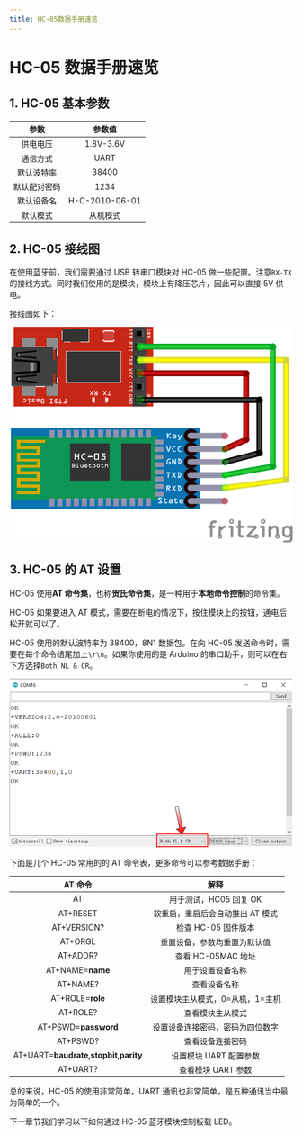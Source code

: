 ```yaml
---
title: HC-05数据手册速览
---
```


# HC-05 数据手册速览

## 1. HC-05 基本参数

|     参数     |     参数值     |
| :----------: | :------------: |
|   供电电压   |   1.8V-3.6V    |
|   通信方式   |      UART      |
|  默认波特率  |     38400      |
| 默认配对密码 |      1234      |
|  默认设备名  | H-C-2010-06-01 |
|   默认模式   |    从机模式    |

## 2. HC-05 接线图

在使用蓝牙前，我们需要通过 USB 转串口模块对 HC-05 做一些配置。注意`RX-TX`的接线方式。同时我们使用的是模块，模块上有降压芯片，因此可以直接 5V 供电。

接线图如下：

![HC-05接线图](./images/2-1.png)

## 3. HC-05 的 AT 设置

HC-05 使用**AT 命令集**，也称**贺氏命令集**，是一种用于**本地命令控制**的命令集。

HC-05 如果要进入 AT 模式，需要在断电的情况下，按住模块上的按钮，通电后松开就可以了。

HC-05 使用的默认波特率为 38400，8N1 数据包。在向 HC-05 发送命令时，需要在每个命令结尾加上`\r\n`。如果你使用的是 Arduino 的串口助手，则可以在右下方选择`Both NL & CR`。

![Both NL & CR](./images/2-2.png)

下面是几个 HC-05 常用的的 AT 命令表，更多命令可以参考数据手册：

|               AT 命令               |               解释               |
| :---------------------------------: | :------------------------------: |
|                 AT                  |      用于测试，HC05 回复 OK      |
|              AT+RESET               | 软重启，重启后会自动推出 AT 模式 |
|             AT+VERSION?             |       检查 HC-05 固件版本        |
|               AT+ORGL               |   重置设备，参数均重置为默认值   |
|              AT+ADDR?               |        查看 HC-05MAC 地址        |
|          AT+NAME=**name**           |         用于设置设备名称         |
|              AT+NAME?               |           查看设备名称           |
|          AT+ROLE=**role**           | 设置模块主从模式，0=从机，1=主机 |
|              AT+ROLE?               |         查看模块主从模式         |
|        AT+PSWD=**password**         | 设置设备连接密码，密码为四位数字 |
|              AT+PSWD?               |         查看设备连接密码         |
| AT+UART=**baudrate,stopbit,parity** |      设置模块 UART 配置参数      |
|              AT+UART?               |        查看模块 UART 参数        |

总的来说，HC-05 的使用非常简单，UART 通讯也非常简单，是五种通讯当中最为简单的一个。

下一章节我们学习以下如何通过 HC-05 蓝牙模块控制板载 LED。
